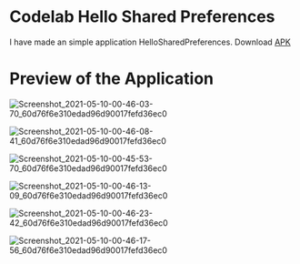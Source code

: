 # Codelab Hello Shared Preferences
I have made an simple application HelloSharedPreferences.
Download [APK]()

# Preview of the Application

![Screenshot_2021-05-10-00-46-03-70_60d76f6e310edad96d90017fefd36ec0](https://user-images.githubusercontent.com/78533628/117585110-3faf5800-b12e-11eb-9dc0-60bf28922970.jpg)

![Screenshot_2021-05-10-00-46-08-41_60d76f6e310edad96d90017fefd36ec0](https://user-images.githubusercontent.com/78533628/117585115-463dcf80-b12e-11eb-9852-65b45242a071.jpg)

![Screenshot_2021-05-10-00-45-53-70_60d76f6e310edad96d90017fefd36ec0](https://user-images.githubusercontent.com/78533628/117585120-4b9b1a00-b12e-11eb-9bd2-a61f1e7b8981.jpg)

![Screenshot_2021-05-10-00-46-13-09_60d76f6e310edad96d90017fefd36ec0](https://user-images.githubusercontent.com/78533628/117585124-4fc73780-b12e-11eb-8ef2-e61dd408e481.jpg)

![Screenshot_2021-05-10-00-46-23-42_60d76f6e310edad96d90017fefd36ec0](https://user-images.githubusercontent.com/78533628/117585128-52c22800-b12e-11eb-946b-42adc5c2b5b7.jpg)

![Screenshot_2021-05-10-00-46-17-56_60d76f6e310edad96d90017fefd36ec0](https://user-images.githubusercontent.com/78533628/117585189-b3516500-b12e-11eb-8fcc-b3b00d9c9022.jpg)






